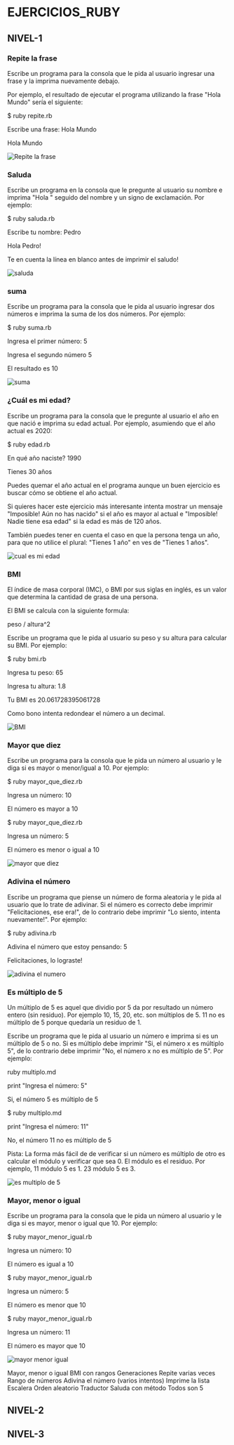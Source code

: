 <h1>EJERCICIOS_RUBY</h1>

<h2>NIVEL-1</h2>


<h3>Repite la frase</h3>
<p>Escribe un programa para la consola que le pida al usuario ingresar una frase y la imprima nuevamente debajo.</p>

<p>Por ejemplo, el resultado de ejecutar el programa utilizando la frase "Hola Mundo" sería el siguiente:<p>

<p>$ ruby repite.rb

Escribe una frase: Hola Mundo

Hola Mundo</p>
<img src="./public/imagenes_nivel-1/repite.png" alt="Repite la frase">



<h3>Saluda</h3>

<p>Escribe un programa en la consola que le pregunte al usuario su nombre e imprima "Hola " seguido del nombre y un signo de exclamación. Por ejemplo:</p>

<p>$ ruby saluda.rb

Escribe tu nombre: Pedro</p>

<p>Hola Pedro!

Te en cuenta la línea en blanco antes de imprimir el saludo!</p>
<img src="./public/imagenes_nivel-1/saluda.png" alt="saluda">



<h3>suma</h3>

<p>Escribe un programa para la consola que le pida al usuario ingresar dos números e imprima la suma de los dos números. Por ejemplo:</p>

<p>$ ruby suma.rb

Ingresa el primer número: 5

Ingresa el segundo número 5

El resultado es 10</p>
<img src="./public/imagenes_nivel-1/suma.png" alt="suma">



<h3>¿Cuál es mi edad?</h3>

<p>Escribe un programa para la consola que le pregunte al usuario el año en que nació e imprima su edad actual. Por ejemplo, asumiendo que el año actual es 2020:</p>

<p>$ ruby edad.rb

En qué año naciste? 1990

Tienes 30 años</p>

<p>Puedes quemar el año actual en el programa aunque un buen ejercicio es buscar cómo se obtiene el año actual.</p>

<p>Si quieres hacer este ejercicio más interesante intenta mostrar un mensaje "Imposible! Aún no has nacido" si el año es mayor al actual e "Imposible! Nadie tiene esa edad" si la edad es más de 120 años.</p>

<p>También puedes tener en cuenta el caso en que la persona tenga un año, para que no utilice el plural: "Tienes 1 año" en ves de "Tienes 1 años".</p>
<img src="./public/imagenes_nivel-1/cual_es_mi_edad.png" alt="cual es mi edad">



<h3>BMI</h3>
<p>El índice de masa corporal (IMC), o BMI por sus siglas en inglés, es un valor que determina la cantidad de grasa de una persona.</p>

El BMI se calcula con la siguiente formula:

peso / altura^2

Escribe un programa que le pida al usuario su peso y su altura para calcular su BMI. Por ejemplo:</p>

<p>$ ruby bmi.rb

Ingresa tu peso: 65

Ingresa tu altura: 1.8

Tu BMI es 20.061728395061728</p>

<p>Como bono intenta redondear el número a un decimal.</p>
<img src="public/imagenes_nivel-1/bmi.png" alt="BMI">



<h3>Mayor que diez</h3>

<p>Escribe un programa para la consola que le pida un número al usuario y le diga si es mayor o menor/igual a 10. Por ejemplo:</p>

<p>$ ruby mayor_que_diez.rb

Ingresa un número: 10

El número es mayor a 10</p>

<p>$ ruby mayor_que_diez.rb

Ingresa un número: 5

El número es menor o igual a 10</p>
<img alt="mayor que diez" src="public/imagenes_nivel-1/mayor_que_diez.png"/>



<h3>Adivina el número</h3>

<p>Escribe un programa que piense un número de forma aleatoria y le pida al usuario que lo trate de adivinar. Si el número es correcto debe imprimir "Felicitaciones, ese era!", de lo contrario debe imprimir "Lo siento, intenta nuevamente!". Por ejemplo:</p>

<p>$ ruby adivina.rb

Adivina el número que estoy pensando: 5

Felicitaciones, lo lograste!</p>
<img alt="adivina el numero" src="public/imagenes_nivel-1/adivina_el_numero.png"/>



<h3>Es múltiplo de 5</h3>

<p>Un múltiplo de 5 es aquel que dividio por 5 da por resultado un número entero (sin residuo). Por ejemplo 10, 15, 20, etc. son múltiplos de 5. 11 no es múltiplo de 5 porque quedaría un residuo de 1.</p>

<p>Escribe un programa que le pida al usuario un número e imprima si es un múltiplo de 5 o no. Si es múltiplo debe imprimir "Si, el número x es múltiplo 5", de lo contrario debe imprimir "No, el número x no es múltiplo de 5". Por ejemplo:</p>

<p>ruby multiplo.md

print "Ingresa el número: 5"

Si, el número 5 es múltiplo de 5</p>


<p>$ ruby multiplo.md

print "Ingresa el número: 11"

No, el número 11 no es múltiplo de 5</p>

<p>Pista: La forma más fácil de de verificar si un número es múltiplo de otro es calcular el módulo y verificar que sea 0. El módulo es el residuo. Por ejemplo, 11 módulo 5 es 1. 23 módulo 5 es 3.</p>
<img alt="es multiplo de 5" src="public/imagenes_nivel-1/es_multiplo_de_5.png"/>



<h3>Mayor, menor o igual</h3>

<p>Escribe un programa para la consola que le pida un número al usuario y le diga si es mayor, menor o igual que 10. Por ejemplo:</p>

<p>$ ruby mayor_menor_igual.rb

Ingresa un número: 10

El número es igual a 10</p>


<p>$ ruby mayor_menor_igual.rb

Ingresa un número: 5

El número es menor que 10</p>


<p>$ ruby mayor_menor_igual.rb

Ingresa un número: 11

El número es mayor que 10</p>
<img alt="mayor menor igual" src="public/imagenes_nivel-1/mayor_menor_igual.png"/>










Mayor, menor o igual
BMI con rangos
Generaciones
Repite varias veces
Rango de números
Adivina el número (varios intentos)
Imprime la lista
Escalera
Orden aleatorio
Traductor
Saluda con método
Todos son 5

<h2>NIVEL-2</h2>
<h2>NIVEL-3</h2>